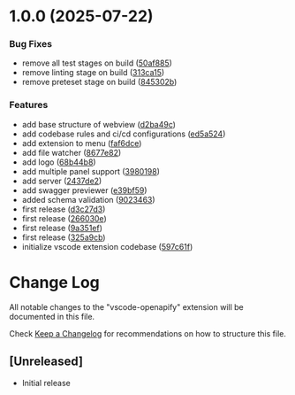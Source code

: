 # 1.0.0 (2025-07-22)


### Bug Fixes

* remove all test stages on build ([50af885](https://github.com/mumincelal/vscode-openapi/commit/50af885c9ed13940fbb3aa2c2a06db9759307ae9))
* remove linting stage on build ([313ca15](https://github.com/mumincelal/vscode-openapi/commit/313ca150dea17a557307febd7860f7ec7649d26f))
* remove preteset stage on build ([845302b](https://github.com/mumincelal/vscode-openapi/commit/845302bd08ea60b48358a96383757d2a81020b14))


### Features

* add base structure of webview ([d2ba49c](https://github.com/mumincelal/vscode-openapi/commit/d2ba49c668490575c86328b083a1b383f3e8ea67))
* add codebase rules and ci/cd configurations ([ed5a524](https://github.com/mumincelal/vscode-openapi/commit/ed5a524e63392ffc16067caf8d7d0813ddf59f7b))
* add extension to menu ([faf6dce](https://github.com/mumincelal/vscode-openapi/commit/faf6dce43a20ba34731059204c09dce45a463dcd))
* add file watcher ([8677e82](https://github.com/mumincelal/vscode-openapi/commit/8677e826dfbb93aff915684f8ed0981b483bcf6b))
* add logo ([68b44b8](https://github.com/mumincelal/vscode-openapi/commit/68b44b8a9cbf11d9fde35348d103ef4b27250949))
* add multiple panel support ([3980198](https://github.com/mumincelal/vscode-openapi/commit/3980198fa4effa0dd38a31f640a49b16ea848cc1))
* add server ([2437de2](https://github.com/mumincelal/vscode-openapi/commit/2437de2850adc438a8f9a1e9538e2af883475d8c))
* add swagger previewer ([e39bf59](https://github.com/mumincelal/vscode-openapi/commit/e39bf59a64ddd5bc484554b5486081de3a08a18c))
* added schema validation ([9023463](https://github.com/mumincelal/vscode-openapi/commit/90234631ce28045f37105b0ccf727dc7e25dadae))
* first release ([d3c27d3](https://github.com/mumincelal/vscode-openapi/commit/d3c27d3a54fd2c20576a0cebbf8b3a9dc5a0aaa2))
* first release ([266030e](https://github.com/mumincelal/vscode-openapi/commit/266030ec6d936b77388438428b132ce4b420da0b))
* first release ([9a351ef](https://github.com/mumincelal/vscode-openapi/commit/9a351ef705edc0c0a0f2f9e0c1487bb6478199ef))
* first release ([325a9cb](https://github.com/mumincelal/vscode-openapi/commit/325a9cb1915640a88c78997df042686f78021c87))
* initialize vscode extension codebase ([597c61f](https://github.com/mumincelal/vscode-openapi/commit/597c61fb2feaf16725d1422d9e2c2ac1451d335d))

# Change Log

All notable changes to the "vscode-openapify" extension will be documented in this file.

Check [Keep a Changelog](http://keepachangelog.com/) for recommendations on how to structure this file.

## [Unreleased]

- Initial release
